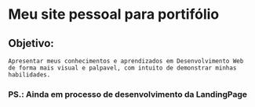 # Meu site pessoal para portifólio

## Objetivo:
    Apresentar meus conhecimentos e aprendizados em Desenvolvimento Web
    de forma mais visual e palpavel, com intuito de demonstrar minhas habilidades.

### PS.: Ainda em processo de desenvolvimento da LandingPage
 
